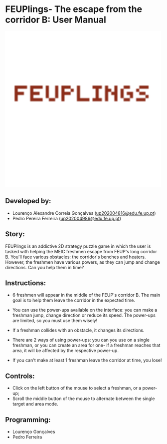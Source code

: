 # FEUPlings- The escape from the corridor B: User Manual

<img src="../assets/others/FEUPlings_title.png" alt="Feuplings" width="500"/>

## Developed by:

- Lourenço Alexandre Correia Gonçalves (up202004816@edu.fe.up.pt)
- Pedro Pereira Ferreira (up202004986@edu.fe.up.pt)

## Story:

FEUPlings is an addictive 2D strategy puzzle game in which the user is tasked with helping the MEIC freshmen escape from FEUP's long corridor B. You'll face various obstacles: the corridor's benches and heaters. However, the freshmen have various powers, as they can jump and change directions. Can you help them in time?

## Instructions:

- 6 freshmen will appear in the middle of the FEUP's corridor B. The main goal is to help them leave the corridor in the expected time.

- You can use the power-ups available on the interface: you can make a freshman jump, change direction or reduce its speed. The power-ups are limited, so you must use them wisely!

- If a freshman collides with an obstacle, it changes its directions.

- There are 2 ways of using power-ups: you can you use on a single freshman, or you can create an area for one- if a freshman reaches that area, it will be affected by the respective power-up.

- If you can't make at least 1 freshman leave the corridor at time, you lose!

## Controls:

- Click on the left button of the mouse to select a freshman, or a power-up;
- Scroll the middle button of the mouse to alternate between the single target and area mode.

## Programming:

- Lourenço Gonçalves
- Pedro Ferreira